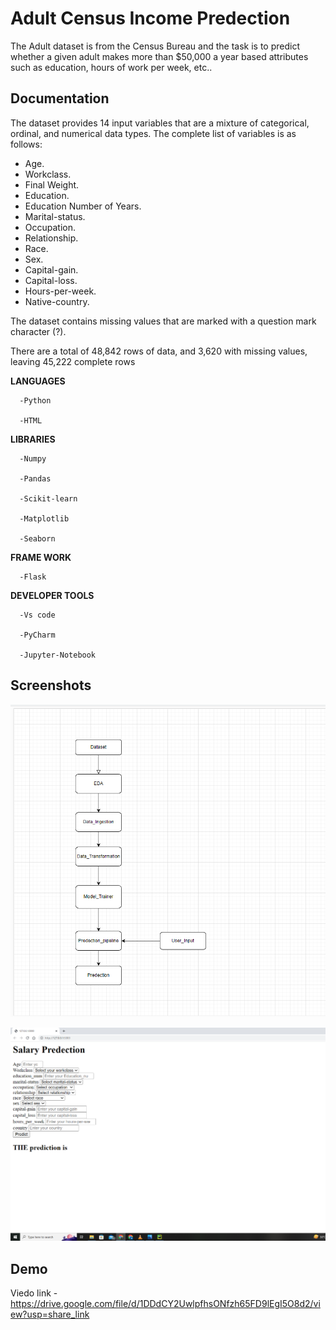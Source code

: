 # Adult Census Income Predection

The Adult dataset is from the Census Bureau and the task is to predict whether a given adult makes more than $50,000 a year based attributes such as education, hours of work per week, etc..


## Documentation


The dataset provides 14 input variables that are a mixture of categorical, ordinal, and numerical data types. The complete list of variables is as follows:

* Age.
* Workclass.
* Final Weight.
* Education.
* Education Number of Years.
* Marital-status.
* Occupation.
* Relationship.
* Race.
* Sex.
* Capital-gain.
* Capital-loss.
* Hours-per-week.
* Native-country.

The dataset contains missing values that are marked with a question mark character (?).

There are a total of 48,842 rows of data, and 3,620 with missing values, leaving 45,222 complete rows

  
**LANGUAGES**

      -Python
      
      -HTML
      
      
**LIBRARIES**

      -Numpy
      
      -Pandas
      
      -Scikit-learn
      
      -Matplotlib
      
      -Seaborn
      
      
**FRAME WORK**

      -Flask
      
      
**DEVELOPER TOOLS**

      -Vs code
      
      -PyCharm
      
      -Jupyter-Notebook

## Screenshots

![Project Structure](https://github.com/Ayush866/Ineuron-Intership-Project/blob/main/screenshot/Desktop%20Screenshot%202023.04.06%20-%2015.09.03.77.png?raw=true)

![Interface](https://github.com/Ayush866/Ineuron-Intership-Project/blob/main/screenshot/Desktop%20Screenshot%202023.04.06%20-%2023.44.35.29.png?raw=true)


## Demo

Viedo link - https://drive.google.com/file/d/1DDdCY2UwlpfhsONfzh65FD9lEgI5O8d2/view?usp=share_link